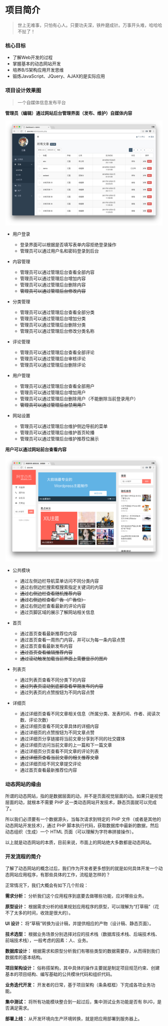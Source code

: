 # 项目简介
> 世上无难事，只怕有心人。只要功夫深，铁杵磨成针。万事开头难，哈哈哈 不扯了！
### 核心目标
* 了解Web开发的过程
* 掌握基本的动态网站开发
* 培养B/S架构应用开发思维
* 锻炼JavaScript、JQuery、AJAX的是实际应用

### 项目设计效果图
> 一个自媒体信息发布平台

**管理员（编辑）通过网站后台管理界面（发布、维护）自媒体内容**

![image](https://github.com/Uncle-He/baixiu/blob/master/media/admin.png)

* 用户登录
   * 登录界面可以根据是否填写表单内容拒绝登录操作
   * 管理员可以通过用户名和密码登录到后台

* 内容管理
   * 管理员可以通过管理后台查看全部内容
   * 管理员可以通过管理后台增加内容
   * 管理员可以通过管理后台删除内容
   * ~~管理员可以通过管理后台修改内容~~

* 分类管理
   * 管理员可以通过管理后台查看全部分类
   * 管理员可以通过管理后台增加分类
   * 管理员可以通过管理后台删除分类
   * 管理员可以通过管理后台修改分类名称

* 评论管理
   * 管理员可以通过管理后台查看全部评论
   * 管理员可以通过管理后台审核评论
   * 管理员可以通过管理后台删除评论

* 用户管理
   * 管理员可以通过管理后台查看全部用户
   * 管理员可以通过管理后台增加用户
   * 管理员可以通过管理后台删除用户（不能删除当前登录用户）
   * ~~管理员可以通过管理后台禁用用户~~

* 网站设置
   * 管理员可以通过管理后台维护侧边导航的菜单
   * 管理员可以通过管理后台维护首页轮播
   * 管理员可以通过管理后台维护推荐位展示
   
**用户可以通过网站前台查看内容**

![image](https://github.com/Uncle-He/baixiu/blob/master/media/front.png)

* 公共模块
   * 通过左侧边栏导航菜单访问不同分类内容
   * 通过右侧边栏搜索框搜索指定关键词的内容
   * ~~通过右侧边栏查看随机推荐内容~~
   * ~~通过右侧边栏查看广告（广告位）~~
   * 通过右侧边栏查看最新的评论内容
   * 通过页脚区域的展示了解网站相关信息

* 首页
   * 通过首页查看最新推荐位内容
   * 通过首页查看一周热门内容，并可以为每一条内容点赞
   * 通过首页查看最新发布内容
   * ~~通过首页查看编辑推荐内容~~
   * ~~通过滚动触发加载当前界面上需要显示的图片~~

* 列表页
   * 通过列表页查看不同分类下的内容
   * ~~通过列表页滚动到底部查看早期发布的内容~~
   * 通过列表页的点赞按钮为不同内容点赞

* 详细页
   * 通过详细页查看不同文章相关信息（所属分类、发表时间、作者、阅读次数、评论次数）
   * 通过详细页查看不同文章具体的详细内容
   * 通过详细页的点赞按钮为不同文章点赞
   * 通过详细页分享链接将当前文章分享到不同的社交媒体
   * 通过详细页访问当前文章的上一篇和下一篇文章
   * 通过详细页分页查看不同文章的评论列表
   * ~~通过详细页查看当前文章的相关推荐文章~~
   * 通过详细页给不同文章提交评论
   * 通过首页查看最新推荐位内容
   
### 动态网站的缘由
所谓的动态网站，指的是数据层面的动，并不是页面视觉层面的动。如果只是视觉层面的动，就根本不需要 PHP 这一类动态网站开发技术，静态页面就可以完成了。

所以我们必须要有一个数据源头，当每次请求到特定的 PHP 文件（或者是其他的动态网站开发技术），通过 PHP 脚本执行代码，获取数据库中最新的数据，然后动态组织（生成）一个 HTML 页面（可以理解为字符串拼接操作）。

以上就是动态网站的本质，目前来说，市面上的网站绝大多数都是动态网站。

### 开发流程的简介
了解了动态网站的概念过后，我们作为开发者更多想到的就是如何具体开发一个动态网站应用程序，有那些具体的工作，流程是怎样的？

正常情况下，我们大概会有如下几个阶段：

**需求分析：** 分析我们这个应用程序到底要去做哪些功能，应对哪些业务。

**原型设计：** 根据需求分析的结果规划应用程序的原型，可以理解为“打草稿”（花不了太多的时间，收效是很大的）。

**UI 设计：** 将“草稿”转换为设计稿，并提供相应的产物（设计稿、静态页面）。

**技术选型：** 根据业务场景分别选择对应的技术栈（数据库技术栈、后端技术栈、前端技术栈），一般考虑的因素：人、业务。

**数据库设计：** 根据需求和原型分析我们有哪些类型的数据需要存，从而得到我们数据库的基本结构。

**项目架构设计：** 俗称搭架构，其中具体的操作主要就是制定项目规范约束、创建基本的项目结构、编写基础的公共模块代码和组织代码。

**业务迭代开发：** 开发者的日常，基于项目架构（条条框框）下完成各项业务功能。

**集中测试：** 将所有功能模块整合到一起过后，集中测试业务功能是否有 BUG，是否满足需求。

**部署上线：** 从开发环境向生产环境转换，就是把应用部署到服务器上。
